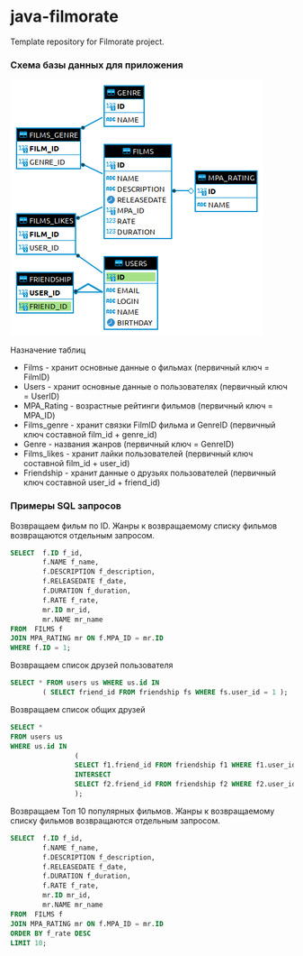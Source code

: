 # java-filmorate
Template repository for Filmorate project.

### Схема базы данных для приложения

![ER_filmorate_2.png](https://github.com/VadimLukin88/java-filmorate/blob/main/ER_filmorate_2.png)

Назначение таблиц
+ Films - хранит основные данные о фильмах (первичный ключ = FilmID)
+ Users - хранит основные данные о пользователях (первичный ключ = UserID)
+ MPA_Rating - возрастные рейтинги фильмов (первичный ключ = MPA_ID)
+ Films_genre - хранит связки FilmID фильма и GenreID (первичный ключ составной film_id + genre_id)
+ Genre - названия жанров (первичный ключ = GenreID)
+ Films_likes - хранит лайки пользователей (первичный ключ составной film_id + user_id)
+ Friendship - хранит данные о друзьях пользователей (первичный ключ составной user_id + friend_id)

### Примеры SQL запросов

Возвращаем фильм по ID. Жанры к возвращаемому списку фильмов возвращаются отдельным запросом.
~~~~sql
SELECT  f.ID f_id, 
        f.NAME f_name, 
        f.DESCRIPTION f_description, 
        f.RELEASEDATE f_date, 
        f.DURATION f_duration, 
        f.RATE f_rate, 
        mr.ID mr_id, 
        mr.NAME mr_name
FROM  FILMS f 
JOIN MPA_RATING mr ON f.MPA_ID = mr.ID 
WHERE f.ID = 1;
~~~~

Возвращаем список друзей пользователя
~~~~sql
SELECT * FROM users us WHERE us.id IN
        ( SELECT friend_id FROM friendship fs WHERE fs.user_id = 1 );
~~~~
Возвращаем список общих друзей
~~~~sql
SELECT * 
FROM users us 
WHERE us.id IN 
                ( 
                SELECT f1.friend_id FROM friendship f1 WHERE f1.user_id = 1
                INTERSECT
                SELECT f2.friend_id FROM friendship f2 WHERE f2.user_id = 2 
                );
~~~~

Возвращаем Топ 10 популярных фильмов. Жанры к возвращаемому списку фильмов возвращаются отдельным запросом.
~~~~sql
SELECT  f.ID f_id, 
        f.NAME f_name, 
        f.DESCRIPTION f_description, 
        f.RELEASEDATE f_date, 
        f.DURATION f_duration, 
        f.RATE f_rate, 
        mr.ID mr_id, 
        mr.NAME mr_name
FROM  FILMS f 
JOIN MPA_RATING mr ON f.MPA_ID = mr.ID 
ORDER BY f_rate DESC 
LIMIT 10;
~~~~

